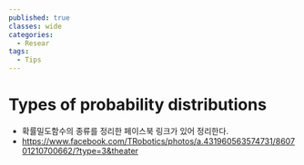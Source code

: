 ```yaml
---
published: true
classes: wide
categories:
  - Resear
tags:
  - Tips
---
```


# Types of probability distributions

- 확률밀도함수의 종류를 정리한 페이스북 링크가 있어 정리한다.
- https://www.facebook.com/TRobotics/photos/a.431960563574731/860701210700662/?type=3&theater
